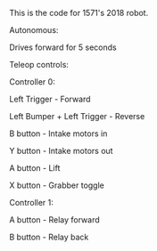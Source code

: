 This is the code for 1571's 2018 robot.

Autonomous:

 Drives forward for 5 seconds

Teleop controls:

Controller 0:

Left Trigger - Forward

Left Bumper + Left Trigger - Reverse

B button - Intake motors in

Y button - Intake motors out

A button - Lift

X button - Grabber toggle

Controller 1:

A button - Relay forward

B button - Relay back

